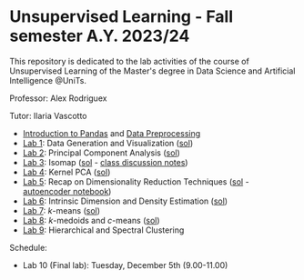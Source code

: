 # Unsupervised Learning - Fall semester A.Y. 2023/24
This repository is dedicated to the lab activities of the course of Unsupervised Learning of the Master's degree in Data Science and Artificial Intelligence @UniTs. 

Professor: Alex Rodriguex

Tutor: Ilaria Vascotto

* [Introduction to Pandas](https://github.com/ilariavascotto/UL_2023_fall/blob/main/Notebooks/Lab0a-IntrotoPandas.ipynb) and [Data Preprocessing](https://github.com/ilariavascotto/UL_2023_fall/blob/main/Notebooks/Lab0b-DataPreprocessing.ipynb)
* [Lab 1](https://github.com/ilariavascotto/UL_2023_fall/blob/main/Lab1.pdf): Data Generation and Visualization ([sol](https://github.com/ilariavascotto/UL_2023_fall/blob/main/Notebooks/Lab1-DataGeneration.ipynb))
* [Lab 2](https://github.com/ilariavascotto/UL_2023_fall/blob/main/Lab2.pdf): Principal Component Analysis ([sol](https://github.com/ilariavascotto/UL_2023_fall/blob/main/Notebooks/Lab2-PCA.ipynb))
* [Lab 3](https://github.com/ilariavascotto/UL_2023_fall/blob/main/Lab3.pdf): Isomap ([sol](https://github.com/ilariavascotto/UL_2023_fall/blob/main/Notebooks/Lab3-Isomap.ipynb) - [class discussion notes](https://github.com/ilariavascotto/UL_2023_fall/blob/main/Notes%20-%20Isomap.pdf))
* [Lab 4](https://github.com/ilariavascotto/UL_2023_fall/blob/main/Lab4.pdf): Kernel PCA ([sol](https://github.com/ilariavascotto/UL_2023_fall/blob/main/Notebooks/Lab4-KernelPCA.ipynb))
* [Lab 5](https://github.com/ilariavascotto/UL_2023_fall/blob/main/Lab5.pdf): Recap on Dimensionality Reduction Techniques ([sol](https://github.com/ilariavascotto/UL_2023_fall/blob/main/Notebooks/Lab5-DimensionalityReduction.ipynb) - [autoencoder notebook](https://github.com/ilariavascotto/UL_2023_fall/blob/main/Notebooks/Lab5a-Autoencoder.ipynb))
* [Lab 6](https://github.com/ilariavascotto/UL_2023_fall/blob/main/Lab6.pdf): Intrinsic Dimension and Density Estimation ([sol](https://github.com/ilariavascotto/UL_2023_fall/blob/main/Notebooks/Lab6-IDandDensityEstimation.ipynb))
* [Lab 7](https://github.com/ilariavascotto/UL_2023_fall/blob/main/Lab7.pdf): $k$-means ([sol](https://github.com/ilariavascotto/UL_2023_fall/blob/main/Notebooks/Lab7-kMeans.ipynb))
* [Lab 8](https://github.com/ilariavascotto/UL_2023_fall/blob/main/Lab8.pdf): $k$-medoids and $c$-means ([sol](https://github.com/ilariavascotto/UL_2023_fall/blob/main/Notebooks/Lab8-kMedoids&cMeans.ipynb.ipynb))
* [Lab 9](https://github.com/ilariavascotto/UL_2023_fall/blob/main/Lab9.pdf): Hierarchical and Spectral Clustering

Schedule:
- Lab 10 (Final lab): Tuesday, December 5th (9.00-11.00)